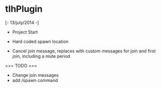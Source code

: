tlhPlugin
=========

[- 13/july/2014 -]
* Project Start

* Hard coded spawn location
* Cancel join message, replaces with custom messages for join and first join, including a mute period




 === TODO ===
 * Change join messages
 * add /spawn command